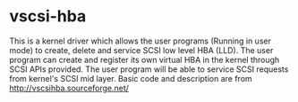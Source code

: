 # vscsi-hba
This is a kernel driver which allows the user programs (Running in user mode) to create, delete and service SCSI low level HBA (LLD). The user program can create and register its own virtual HBA in the kernel through SCSI APIs provided. The user program will be able to service SCSI requests from kernel's SCSI mid layer. Basic code and description are from http://vscsihba.sourceforge.net/
